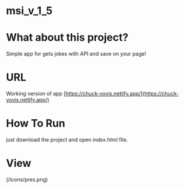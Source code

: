# msi_v_1_5

# **What about this project?**
  Simple app for gets jokes with API and save on your page!
# **URL**
Working version of app [https://chuck-vovis.netlify.app/](https://chuck-vovis.netlify.app/)
# **How To Run**
just download the project and open *index.html* file.
# **View**
(/icons/pres.png)
